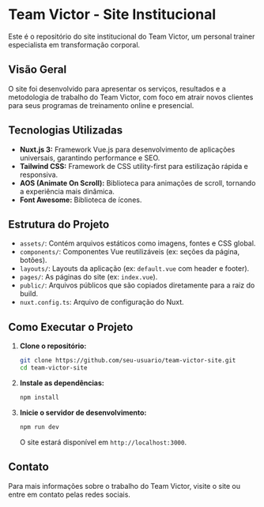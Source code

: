 # Team Victor - Site Institucional

Este é o repositório do site institucional do Team Victor, um personal trainer especialista em transformação corporal.

## Visão Geral

O site foi desenvolvido para apresentar os serviços, resultados e a metodologia de trabalho do Team Victor, com foco em atrair novos clientes para seus programas de treinamento online e presencial.

## Tecnologias Utilizadas

*   **Nuxt.js 3:** Framework Vue.js para desenvolvimento de aplicações universais, garantindo performance e SEO.
*   **Tailwind CSS:** Framework de CSS utility-first para estilização rápida e responsiva.
*   **AOS (Animate On Scroll):** Biblioteca para animações de scroll, tornando a experiência mais dinâmica.
*   **Font Awesome:** Biblioteca de ícones.

## Estrutura do Projeto

*   `assets/`: Contém arquivos estáticos como imagens, fontes e CSS global.
*   `components/`: Componentes Vue reutilizáveis (ex: seções da página, botões).
*   `layouts/`: Layouts da aplicação (ex: `default.vue` com header e footer).
*   `pages/`: As páginas do site (ex: `index.vue`).
*   `public/`: Arquivos públicos que são copiados diretamente para a raiz do build.
*   `nuxt.config.ts`: Arquivo de configuração do Nuxt.

## Como Executar o Projeto

1.  **Clone o repositório:**
    ```bash
    git clone https://github.com/seu-usuario/team-victor-site.git
    cd team-victor-site
    ```

2.  **Instale as dependências:**
    ```bash
    npm install
    ```

3.  **Inicie o servidor de desenvolvimento:**
    ```bash
    npm run dev
    ```

    O site estará disponível em `http://localhost:3000`.

## Contato

Para mais informações sobre o trabalho do Team Victor, visite o site ou entre em contato pelas redes sociais.
